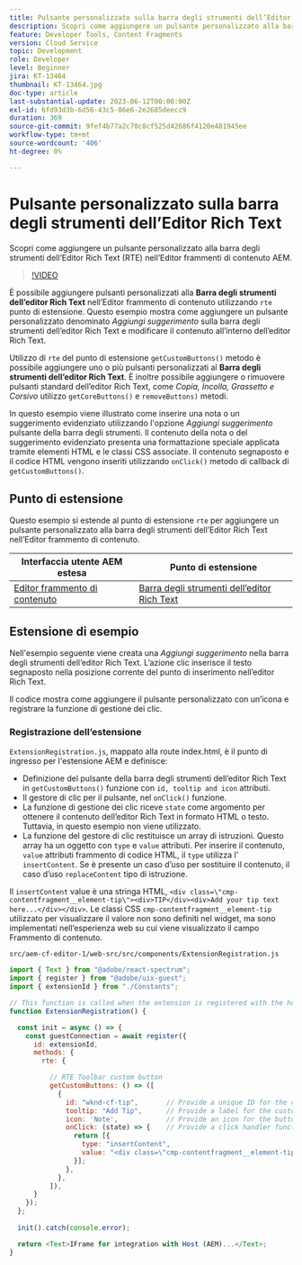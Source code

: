 ```yaml
---
title: Pulsante personalizzato sulla barra degli strumenti dell’Editor Rich Text
description: Scopri come aggiungere un pulsante personalizzato alla barra degli strumenti dell’Editor Rich Text (RTE) nell’Editor frammenti di contenuto AEM
feature: Developer Tools, Content Fragments
version: Cloud Service
topic: Development
role: Developer
level: Beginner
jira: KT-13464
thumbnail: KT-13464.jpg
doc-type: article
last-substantial-update: 2023-06-12T00:00:00Z
exl-id: 6fd93d3b-6d56-43c5-86e6-2e2685deecc9
duration: 369
source-git-commit: 9fef4b77a2c70c8cf525d42686f4120e481945ee
workflow-type: tm+mt
source-wordcount: '406'
ht-degree: 0%

---
```


# Pulsante personalizzato sulla barra degli strumenti dell’Editor Rich Text

Scopri come aggiungere un pulsante personalizzato alla barra degli strumenti dell’Editor Rich Text (RTE) nell’Editor frammenti di contenuto AEM.

>[!VIDEO](https://video.tv.adobe.com/v/3420768?quality=12&learn=on)

È possibile aggiungere pulsanti personalizzati alla **Barra degli strumenti dell’editor Rich Text** nell’Editor frammento di contenuto utilizzando `rte` punto di estensione. Questo esempio mostra come aggiungere un pulsante personalizzato denominato _Aggiungi suggerimento_ sulla barra degli strumenti dell’editor Rich Text e modificare il contenuto all’interno dell’editor Rich Text.

Utilizzo di `rte` del punto di estensione `getCustomButtons()` metodo è possibile aggiungere uno o più pulsanti personalizzati al **Barra degli strumenti dell’editor Rich Text**. È inoltre possibile aggiungere o rimuovere pulsanti standard dell’editor Rich Text, come _Copia, Incolla, Grassetto e Corsivo_ utilizzo `getCoreButtons()` e `removeButtons)` metodi.

In questo esempio viene illustrato come inserire una nota o un suggerimento evidenziato utilizzando l&#39;opzione _Aggiungi suggerimento_ pulsante della barra degli strumenti. Il contenuto della nota o del suggerimento evidenziato presenta una formattazione speciale applicata tramite elementi HTML e le classi CSS associate. Il contenuto segnaposto e il codice HTML vengono inseriti utilizzando `onClick()` metodo di callback di `getCustomButtons()`.

## Punto di estensione

Questo esempio si estende al punto di estensione `rte` per aggiungere un pulsante personalizzato alla barra degli strumenti dell’Editor Rich Text nell’Editor frammento di contenuto.

| Interfaccia utente AEM estesa | Punto di estensione |
| ------------------------ | --------------------- | 
| [Editor frammento di contenuto](https://developer.adobe.com/uix/docs/services/aem-cf-editor/) | [Barra degli strumenti dell’editor Rich Text](https://developer.adobe.com/uix/docs/services/aem-cf-editor/api/rte-toolbar/) |

## Estensione di esempio

Nell&#39;esempio seguente viene creata una _Aggiungi suggerimento_ nella barra degli strumenti dell’editor Rich Text. L’azione clic inserisce il testo segnaposto nella posizione corrente del punto di inserimento nell’editor Rich Text.

Il codice mostra come aggiungere il pulsante personalizzato con un’icona e registrare la funzione di gestione dei clic.

### Registrazione dell’estensione

`ExtensionRegistration.js`, mappato alla route index.html, è il punto di ingresso per l&#39;estensione AEM e definisce:

+ Definizione del pulsante della barra degli strumenti dell’editor Rich Text in `getCustomButtons()` funzione con `id, tooltip and icon` attributi.
+ Il gestore di clic per il pulsante, nel `onClick()` funzione.
+ La funzione di gestione dei clic riceve `state` come argomento per ottenere il contenuto dell’editor Rich Text in formato HTML o testo. Tuttavia, in questo esempio non viene utilizzato.
+ La funzione del gestore di clic restituisce un array di istruzioni. Questo array ha un oggetto con `type` e `value` attributi. Per inserire il contenuto, `value` attributi frammento di codice HTML, il `type` utilizza l&#39; `insertContent`. Se è presente un caso d’uso per sostituire il contenuto, il caso d’uso `replaceContent` tipo di istruzione.

Il `insertContent` value è una stringa HTML, `<div class=\"cmp-contentfragment__element-tip\"><div>TIP</div><div>Add your tip text here...</div></div>`. Le classi CSS `cmp-contentfragment__element-tip` utilizzato per visualizzare il valore non sono definiti nel widget, ma sono implementati nell’esperienza web su cui viene visualizzato il campo Frammento di contenuto.


`src/aem-cf-editor-1/web-src/src/components/ExtensionRegistration.js`

```javascript
import { Text } from "@adobe/react-spectrum";
import { register } from "@adobe/uix-guest";
import { extensionId } from "./Constants";

// This function is called when the extension is registered with the host and runs in an iframe in the Content Fragment Editor browser window.
function ExtensionRegistration() {

  const init = async () => {
    const guestConnection = await register({
      id: extensionId,
      methods: {
        rte: {

          // RTE Toolbar custom button
          getCustomButtons: () => ([
            {
              id: "wknd-cf-tip",       // Provide a unique ID for the custom button
              tooltip: "Add Tip",      // Provide a label for the custom button
              icon: 'Note',            // Provide an icon for the button (see https://spectrum.adobe.com/page/icons/ for a list of available icons)
              onClick: (state) => {    // Provide a click handler function that returns the instructions array with type and value. This example inserts the HTML snippet for TIP content.
                return [{
                  type: "insertContent",
                  value: "<div class=\"cmp-contentfragment__element-tip\"><div>TIP</div><div>Add your tip text here...</div></div>"
                }];
              },
            },
          ]),
      }
    });
  };
  
  init().catch(console.error);

  return <Text>IFrame for integration with Host (AEM)...</Text>;
}
```
